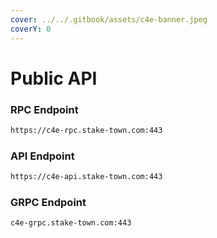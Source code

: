 ```yaml
---
cover: ../../.gitbook/assets/c4e-banner.jpeg
coverY: 0
---
```


# Public API

### **RPC Endpoint**

```bash
https://c4e-rpc.stake-town.com:443
```

### **API Endpoint**

```bash
https://c4e-api.stake-town.com:443
```

### **GRPC Endpoint**

```
c4e-grpc.stake-town.com:443
```
